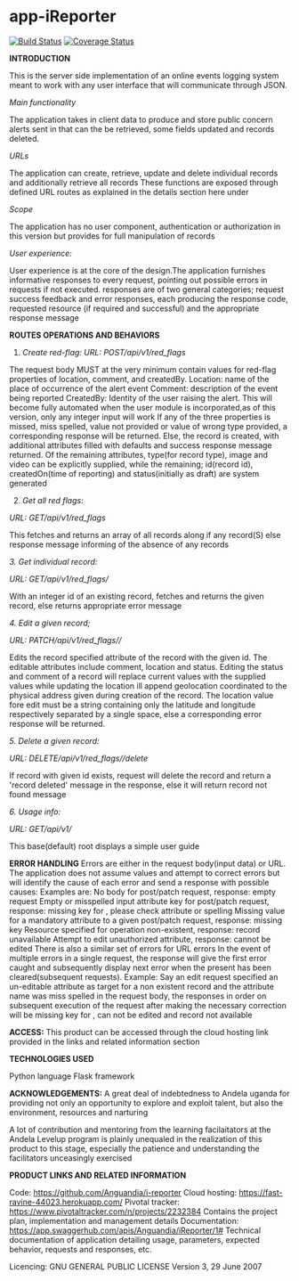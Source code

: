 # app-iReporter

[![Build Status](https://travis-ci.com/Anguandia/app-iReporter.svg?branch=develop)](https://travis-ci.com/Anguandia/app-iReporter)
[![Coverage Status](https://coveralls.io/repos/github/Anguandia/app-iReporter/badge.svg)](https://coveralls.io/github/Anguandia/app-iReporter)

**INTRODUCTION**

This is the server side implementation of an online events logging system meant to work with any user interface that will communicate through JSON.

*Main functionality*

The application takes in client data to produce and store public concern alerts sent in that can the be retrieved, some fields updated and records deleted.

*URLs*

The application can create, retrieve, update and delete individual records and additionally retrieve all records
These functions are exposed through defined URL routes as explained in the details section here under

*Scope*

The application has no user component, authentication or authorization in this version but provides for full manipulation of records

*User experience:*

User experience is at the core of the design.The application furnishes informative responses to every request, pointing out possible errors in requests if not executed.
responses are of two general categories; request success feedback and error responses, each producing the response code, requested resource (if required and successful) and the appropriate response message

**ROUTES OPERATIONS AND BEHAVIORS**

1. *Create red-flag:*
*URL: POST/api/v1/red_flags*

The request body MUST at the very minimum contain values for red-flag properties of location, comment, and createdBy.
Location: name of the place of occurrence of the alert event
Comment: description of the event being reported
CreatedBy: Identity of the user raising the alert. This will become fully automated when the user module is incorporated,as of this version, only any integer input will work
If any of the three properties is missed, miss spelled, value not provided or value of wrong type provided, a corresponding response will be returned. Else, the record is created, with additional attributes filled with defaults and success response message returned.
Of the remaining attributes, type(for record type), image and video can be explicitly supplied, while the remaining; id(record id), createdOn(time of reporting) and status(initially as draft) are system generated
 
2. *Get all red flags:*

*URL: GET/api/v1/red_flags*

This fetches and returns an array of all records along if any record(S) else response message informing of the absence of any records

*3. Get individual record:*

*URL: GET/api/v1/red_flags/<id>*
 
With an integer id of an existing record, fetches and returns the given record, else returns appropriate error message
  
*4. Edit a given record;*

*URL: PATCH/api/v1/red_flags/<id>/<attribute>*
 
Edits the record specified attribute of the record with the given id. The editable attributes include comment, location and status.
Editing the status and comment of a record will replace current values with the supplied values while updating the location ill append geolocation coordinated to the physical address given during creation of the record. The location value fore edit must be a string containing only the latitude and longitude respectively separated by a single space, else a corresponding error response will be returned.
  
*5. Delete a given record:*

*URL: DELETE/api/v1/red_flags/<id>/delete*
 
If record with given id exists, request will delete the record and return a 'record deleted' message in the response, else it will return record not  found message
  
*6. Usage info:*

*URL: GET/api/v1/*

This base(default) root displays a simple user guide

**ERROR HANDLING**
Errors are either in the request body(input data) or URL. The application does not assume values and attempt to correct errors but will identify the cause of each error and send a response with possible causes: Examples are:
No body for post/patch request, response: empty request
Empty or misspelled input attribute key for post/patch request, response: missing key for <attribute>, please check attribute or spelling
Missing value for a mandatory attribute to a given post/patch request, response: missing <attribute> key
Resource specified for operation non-existent, response: record unavailable
Attempt to edit unauthorized attribute, response: <attribute> cannot be edited
There is also a similar set of errors for URL errors
In the event of multiple errors in a single request, the response will give the first error caught and subsequently display next error when the present has been cleared(subsequent requests). Example: Say an edit request specified an un-editable attribute as target for a non existent record and the attribute name was miss spelled in the request body, the responses in order on subsequent execution of the request after making the necessary correction will be missing key for <attribute>, <attribute> can not be edited and record not available

**ACCESS:**
This product can be accessed through the cloud hosting link provided in the links and related information section

**TECHNOLOGIES USED**

Python language
Flask framework

**ACKNOWLEDGEMENTS:** A great deal of indebtedness to Andela uganda for providing not only an opportunity to explore and exploit talent, but also the environment, resources and narturing

A lot of contribution and mentoring from the learning facilaitators at the Andela Levelup program is plainly unequaled in the realization of this product to this stage, especially the patience and understanding the facilitators unceasingly exercised

**PRODUCT LINKS AND RELATED INFORMATION**

Code: https://github.com/Anguandia/i-reporter
Cloud hosting: https://fast-ravine-44023.herokuapp.com/
Pivotal tracker: https://www.pivotaltracker.com/n/projects/2232384 Contains the project plan, implementation and management details
Documentation: https://app.swaggerhub.com/apis/Anguandia/iReporter/1# Technical documentation of application detailing usage, parameters, expected behavior, requests and responses, etc.

Licencing: GNU GENERAL PUBLIC LICENSE Version 3, 29 June 2007
